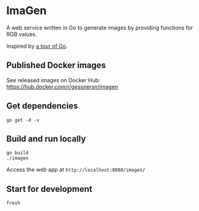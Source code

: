 # ImaGen
A web service written in Go to generate images by providing functions for RGB values.

Inspired by [a tour of Go](https://tour.golang.org/list).

## Published Docker images
See released images on Docker Hub: 
https://hub.docker.com/r/gessnersn/imagen

## Get dependencies
```
go get -d -v
```

## Build and run locally
```
go build
./imagen
```
Access the web app at `http://localhost:8000/imagen/`

## Start for development
```
fresh
```
